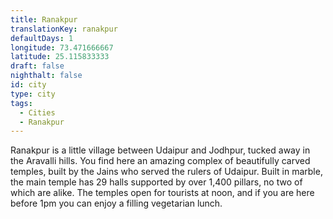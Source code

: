 ```yaml
---
title: Ranakpur
translationKey: ranakpur
defaultDays: 1
longitude: 73.471666667
latitude: 25.115833333
draft: false
nighthalt: false
id: city
type: city
tags:
  - Cities
  - Ranakpur
---
```

Ranakpur is a little village between Udaipur and Jodhpur, tucked away in the Aravalli hills. You find here an amazing complex of beautifully carved temples, built by the Jains who served the rulers of Udaipur. Built in marble, the main temple has 29 halls supported by over 1,400 pillars, no two of which are alike. The temples open for tourists at noon, and if you are here before 1pm you can enjoy a filling vegetarian lunch. 